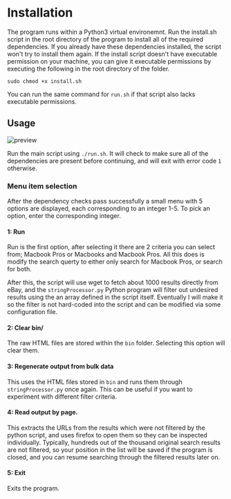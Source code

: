# Installation

The program runs within a Python3 virtual environemnt. Run the install.sh script in the root directory of the program to install all of the required dependencies.
If you already have these dependencies installed, the script won't try to install them again. If the install script doesn't have executable permission on your
machine, you can give it executable permissions by executing the following in the root directory of the folder.

`sudo chmod +x install.sh`

You can run the same command for `run.sh` if that script also lacks executable permissions.

## Usage

![preview](https://i.imgur.com/oPdw4D1.png)

Run the main script using `./run.sh`. It will check to make sure all of the dependencies are present before continuing, and will exit with error code `1` otherwise.

### Menu item selection

After the dependency checks pass successfully a small menu with 5 options are displayed, each corresponding to an integer 1-5. To pick an option, enter the corresponding
integer.

#### 1: Run
Run is the first option, after selecting it there are 2 criteria you can select from; Macbook Pros or Macbooks and Macbook Pros. All this does is modify the search
querty to either only search for Macbook Pros, or search for both. 

After this, the script will use wget to fetch about 1000 results directly from eBay, and the `stringProcessor.py` Python program will filter out undesired results
using the an array defined in the script itself. Eventually I will make it so the filter is not hard-coded into the script and can be modified via some configuration
file.

#### 2: Clear bin/
The raw HTML files are stored within the `bin` folder. Selecting this option will clear them.

#### 3: Regenerate output from bulk data
This uses the HTML files stored in `bin` and runs them through `stringProcessor.py` once again. This can be useful if you want to experiment with different filter
criteria.

#### 4: Read output by page.
This extracts the URLs from the results which were not filtered by the python script, and uses firefox to open them so they can be inspected individually.
Typically, hundreds out of the thousand original search results are not filtered, so your position in the list will be saved if the program is closed, and you can
resume searching through the filtered results later on.

#### 5: Exit
Exits the program.






